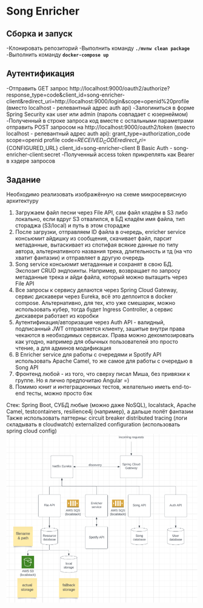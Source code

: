 # Song Enricher

## Сборка и запуск
-Клонировать репозиторий
-Выполнить команду **`./mvnw clean package`**
-Выполнить команду **`docker-compose up`**

## Аутентификация
-Отправить GET запрос 
http://localhost:9000/oauth2/authorize?response_type=code&client_id=song-enricher-client&redirect_uri=http://localhost:9000/login&scope=openid%20profile
(вместо localhost - релевантный адрес auth api)
-Залогиниться в форме Spring Security как user или admin (пароль совпадает с юзернеймом)
-Полученный в строке запроса код вместе с остальными параметрами отправить POST запросом на 
http://localhost:9000/oauth2/token 
(вместо localhost - релевантный адрес auth api): 
    grant_type=authorization_code
    scope=openid profile
    code=${RECEIVED_CODE}
    redirect_uri=${CONFIGURED_URL}
    client_id=song-enricher-client
В Basic Auth - song-enricher-client:secret
-Полученный access token прикреплять как Bearer в хэдере запросов

## Задание
Необходимо реализовать изображённую на схеме микросервисную архитектуру

1. Загружаем файл песни через File API, сам файл кладём в S3 либо локально, если вдруг S3 отвалился, 
в БД кладём имя файла, тип стораджа (S3/local) и путь в этом сторадже 
2. После загрузки, отправляем ID файла в очередь, enricher service консьюмит айдишку из сообщения, скачивает файл, 
парсит метаданные, вытаскивает из спотифая всякие данные по типу автора, альтернативного названия трека, длительность 
и тд (на что хватит фантазии) и отправляет в другую очередь 
3. Song service консьюмит метаданные и сохранят в свою БД. 
Экспозит CRUD эндпоинты. Например, возвращает по запросу метаданные трека и айди файла, который можно вытащить через File API 
4. Все запросы к сервису делаются через Spring Cloud Gateway, сервис дискавери через Eureka, всё это деплоится в docker compose. 
Альтернативно, для тех, кто уже смешарик, можно использовать кубер, тогда будет Ingress Controller, 
а сервис дискавери работает из коробки 
5. Аутентификация/авторизация через Auth API - валидный, подписанный JWT отправляется клиенту, зашитые внутри права 
чекаются в необходимых сервисах. Права можно декомпозировать как угодно, например для обычных пользователей это 
просто чтение, а для админов модификация 
6. В Enricher service для работы с очередями и Spotify API использовать Apache Camel, то же самое для работы 
с очередью в Song API 
7. Фронтенд любой - из того, что сверху писал Миша, без привязки к группе. Но я лично предпочитаю Angular =) 
8. Помимо юнит и интеграционных тестов, желательно иметь end-to-end тесты, можно просто бэк 

Стек: Spring Boot, 
СУБД любые (можно даже NoSQL), localstack, Apache Camel, testcontainers, resilience4j (например), 
а дальше полёт фантазии 
Также использовать паттерны: circuit breaker distributed tracing (логи складывать в cloudwatch) 
externalized configuration (использовать spring cloud config)
![microservice structure.png](microservice%20structure.png)